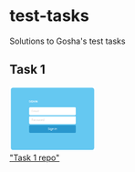 # test-tasks
Solutions to Gosha's test tasks

## Task 1
<img src="https://github.com/ururualeksi/test-tasks/blob/master/task1/task1-screenshot.png" width="150"><br>
["Task 1 repo"](https://github.com/ururualeksi/test-tasks/tree/master/task1)
